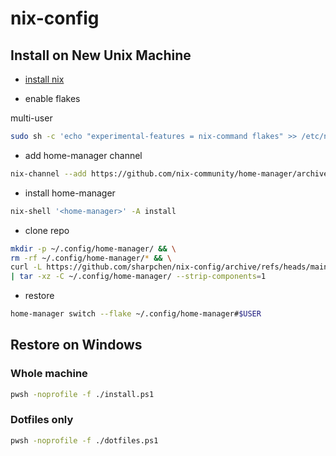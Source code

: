 # nix-config

## Install on New Unix Machine

- [install nix](https://nixos.org/download/)

- enable flakes

multi-user

```sh
sudo sh -c 'echo "experimental-features = nix-command flakes" >> /etc/nix/nix.conf'
```

- add home-manager channel

```sh
nix-channel --add https://github.com/nix-community/home-manager/archive/master.tar.gz home-manager && nix-channel --update
```

- install home-manager

```sh
nix-shell '<home-manager>' -A install
```

- clone repo

```sh
mkdir -p ~/.config/home-manager/ && \
rm -rf ~/.config/home-manager/* && \
curl -L https://github.com/sharpchen/nix-config/archive/refs/heads/main.tar.gz \
| tar -xz -C ~/.config/home-manager/ --strip-components=1
```

- restore

```sh
home-manager switch --flake ~/.config/home-manager#$USER
```

## Restore on Windows

### Whole machine

```sh
pwsh -noprofile -f ./install.ps1
```

### Dotfiles only

```sh
pwsh -noprofile -f ./dotfiles.ps1
```

